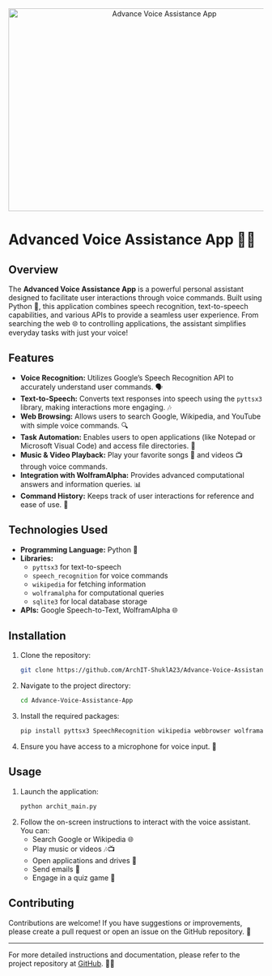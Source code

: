 
<div style="text-align: center;">
    <img src="https://i.pinimg.com/originals/44/a5/2c/44a52caf835ad2d687e4d67ec8016632.gif" alt="Advance Voice Assistance App" width="600" height="400">
</div>

# Advanced Voice Assistance App 🎤🤖

## Overview

The **Advanced Voice Assistance App** is a powerful personal assistant designed to facilitate user interactions through voice commands. Built using Python 🐍, this application combines speech recognition, text-to-speech capabilities, and various APIs to provide a seamless user experience. From searching the web 🌐 to controlling applications, the assistant simplifies everyday tasks with just your voice! 

## Features

- **Voice Recognition:** Utilizes Google’s Speech Recognition API to accurately understand user commands. 🗣️
- **Text-to-Speech:** Converts text responses into speech using the `pyttsx3` library, making interactions more engaging. 🎶
- **Web Browsing:** Allows users to search Google, Wikipedia, and YouTube with simple voice commands. 🔍
- **Task Automation:** Enables users to open applications (like Notepad or Microsoft Visual Code) and access file directories. 📂
- **Music & Video Playback:** Play your favorite songs 🎵 and videos 📺 through voice commands.
- **Integration with WolframAlpha:** Provides advanced computational answers and information queries. 📊
- **Command History:** Keeps track of user interactions for reference and ease of use. 📝

## Technologies Used

- **Programming Language:** Python 🐍
- **Libraries:**
  - `pyttsx3` for text-to-speech
  - `speech_recognition` for voice commands
  - `wikipedia` for fetching information
  - `wolframalpha` for computational queries
  - `sqlite3` for local database storage
- **APIs:** Google Speech-to-Text, WolframAlpha 🌐

## Installation

1. Clone the repository:
   ```bash
   git clone https://github.com/ArchIT-ShuklA23/Advance-Voice-Assistance-App.git
   ```
2. Navigate to the project directory:
   ```bash
   cd Advance-Voice-Assistance-App
   ```
3. Install the required packages:
   ```bash
   pip install pyttsx3 SpeechRecognition wikipedia webbrowser wolframalpha
   ```
4. Ensure you have access to a microphone for voice input. 🎤

## Usage

1. Launch the application:
   ```bash
   python archit_main.py
   ```
2. Follow the on-screen instructions to interact with the voice assistant. You can:
   - Search Google or Wikipedia 🌐
   - Play music or videos 🎶📺
   - Open applications and drives 📂
   - Send emails 📧
   - Engage in a quiz game 🎉

## Contributing

Contributions are welcome! If you have suggestions or improvements, please create a pull request or open an issue on the GitHub repository. 🙌


---

For more detailed instructions and documentation, please refer to the project repository at [GitHub](https://github.com/ArchIT-ShuklA23/Advance-Voice-Assistance-App). 🚀📄
